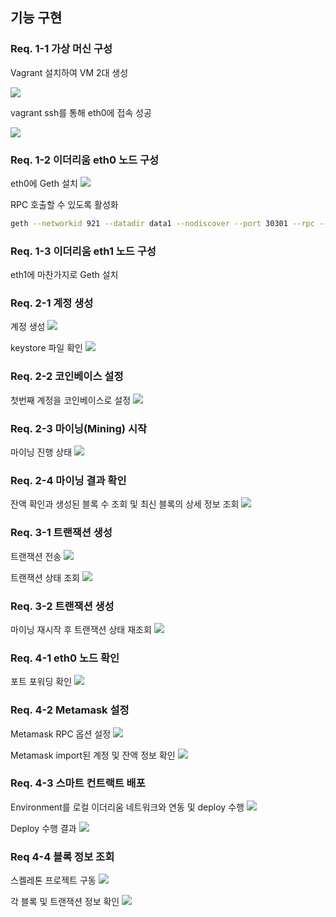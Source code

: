 ## 기능 구현
### Req. 1-1 가상 머신 구성
Vagrant 설치하여 VM 2대 생성

![](./img/vagrant.png)

vagrant ssh를 통해 eth0에 접속 성공

![](./img/vagrant-ssh-eth0.png)

### Req. 1-2 이더리움 eth0 노드 구성
eth0에 Geth 설치
![](./img/eth0-install-geth.png)

RPC 호출할 수 있도록 활성화
```sh
geth --networkid 921 --datadir data1 --nodiscover --port 30301 --rpc --rpcport "8545" --rpcaddr "0.0.0.0" --rpccorsdomain "*" --rpcapi "eth, net, web3, miner, debug, personal, rpc" --allow-insecure-unlock console
```

### Req. 1-3 이더리움 eth1 노드 구성
eth1에 마찬가지로 Geth 설치

### Req. 2-1 계정 생성
계정 생성
![](./img/new-account.png)

keystore 파일 확인
![](./img/keystore.png)

### Req. 2-2 코인베이스 설정
첫번째 계정을 코인베이스로 설정
![](./img/set-coinbase.png)

### Req. 2-3 마이닝(Mining) 시작
마이닝 진행 상태
![](./img/mining.png)


### Req. 2-4 마이닝 결과 확인

잔액 확인과 생성된 블록 수 조회 및 최신 블록의 상세 정보 조회
![](./img/block-number-and-latest-block.png)


### Req. 3-1 트랜잭션 생성
트랜잭션 전송
![](./img/send-transaction.png)

트랜잭션 상태 조회
![](./img/get-transaction-before.png)

### Req. 3-2 트랜잭션 생성
마이닝 재시작 후 트랜잭션 상태 재조회
![](./img/get-transaction-after.png)

### Req. 4-1 eth0 노드 확인
포트 포워딩 확인
![](./img/port-forwading.png)

### Req. 4-2 Metamask 설정
Metamask RPC 옵션 설정
![](./img/metamask-rpc-setting.png)

Metamask import된 계정 및 잔액 정보 확인
![](./img/metamask-imported-account.png)


### Req. 4-3 스마트 컨트랙트 배포
Environment를 로컬 이더리움 네트워크와 연동 및 deploy 수행
![](./img/deploy.png)

Deploy 수행 결과
![](./img/deploy-result.png)


### Req 4-4 블록 정보 조회
스켈레톤 프로젝트 구동
![](./img/run-skeleton.png)

각 블록 및 트랜잭션 정보 확인
![](./img/skeleton-block-info.png)



